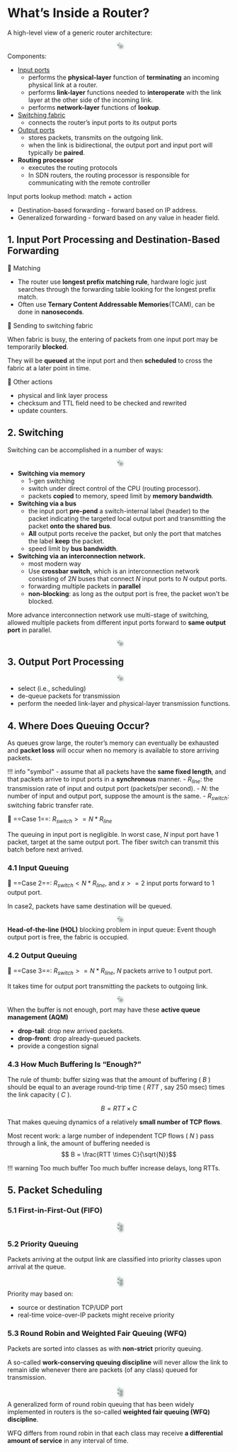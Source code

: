 # What’s Inside a Router?

A high-level view of a generic router architecture:

<div class="autocb" style="text-align:center;"><img src="./2.Router.assets\autocb_0.png" style="zoom: 50%;box-shadow: rgba(0, 0, 0, 0.5) 10px 10px 10px; border-radius: 10px;" /></div>

Components:

- [Input ports](#1-input-port-processing-and-destination-based-forwarding)
    - performs the **physical-layer** function of **terminating** an incoming physical link at a router.
    - performs **link-layer** functions needed to **interoperate** with the link layer at the other side of the incoming link.
    - performs **network-layer** functions of **lookup**.
- [Switching fabric](#2-switching)
    - connects the router’s input ports to its output ports
- [Output ports](#3-output-port-processing)
    - stores packets, transmits on the outgoing link.
    - when the link is bidirectional, the output port and input port will typically be **paired**.
- **Routing processor**
    - executes the routing protocols
    - In SDN routers, the routing processor is responsible for communicating with the remote controller

Input ports lookup method: match + action

- Destination-based forwarding
      - forward based on IP address.
- Generalized forwarding
      - forward based on any value in header field.

## 1. Input Port Processing and Destination-Based Forwarding

🔘 Matching

- The router use **longest prefix matching rule**, hardware logic just searches through the forwarding table looking for the longest prefix match.
- Often use **Ternary Content Addressable Memories**(TCAM), can be done in **nanoseconds**.

🔘 Sending to switching fabric

When fabric is busy, the entering of packets from one input port may be temporarily **blocked**.

They will be **queued** at the input port and then **scheduled** to cross the fabric at a later point in time.

🔘 Other actions

- physical and link layer process
- checksum and TTL field need to be checked and rewrited
- update counters.

## 2. Switching

Switching can be accomplished in a number of ways:

<div class="autocb" style="text-align:center;"><img src="./2.Router.assets\autocb_1.png" style="zoom: 50%;box-shadow: rgba(0, 0, 0, 0.5) 10px 10px 10px; border-radius: 10px;" /></div>


- **Switching via memory**
    - 1-gen switching
    - switch under direct control of the CPU (routing processor).
    - packets **copied** to memory, speed limit by **memory bandwidth**.
- **Switching via a bus**
    - the input port **pre-pend** a switch-internal label (header) to the packet indicating the targeted local output port and transmitting the packet **onto the shared bus**.
    - **All** output ports receive the packet, but only the port that matches the label  **keep** the packet.
    - speed limit by **bus bandwidth**.
- **Switching via an interconnection network.**
    - most modern way
    - Use **crossbar switch**, which is an interconnection network consisting of $2N$ buses that connect $N$ input ports to $N$ output ports.
    - forwarding multiple packets in **parallel**
    - **non-blocking**: as long as the output port is free, the packet won't be blocked.

More advance interconnection network use multi-stage of switching, allowed multiple packets from different input ports forward to **same output port** in parallel.

<div class="autocb" style="text-align:center;"><img src="./2.Router.assets\autocb_2.png" style="zoom: 50%;box-shadow: rgba(0, 0, 0, 0.5) 10px 10px 10px; border-radius: 10px;" /></div>

## 3. Output Port Processing


<div class="autocb" style="text-align:center;"><img src="./2.Router.assets\autocb_3.png" style="zoom: 50%;box-shadow: rgba(0, 0, 0, 0.5) 10px 10px 10px; border-radius: 10px;" /></div>

- select (i.e., scheduling)
- de-queue packets for transmission
- perform the needed link-layer and physical-layer transmission functions.

## 4. Where Does Queuing Occur?

As queues grow large, the router’s memory can eventually be exhausted and **packet loss** will occur when no memory is available to store arriving packets.

!!! info "symbol"
    - assume that all packets have the **same fixed length**, and that packets arrive to input ports in a **synchronous** manner.
    - $R_{line}$: the transmission rate of input and output port (packets/per second).
    - $N$: the number of input and output port, suppose the amount is the same.
    - $R_{switch}$: switching fabric transfer rate.

🔘 ==Case 1==:  $R_{switch} >= N * R_{line}$

The queuing in input port is negligible. In worst case, $N$ input port have 1 packet, target at the same output port. The fiber switch can transmit this batch before next arrived.

### 4.1 Input Queuing

🔘 ==Case 2==:  $R_{switch} < N * R_{line}$, and $x>=2$ input ports forward to $1$ output port.

In case2, packets have same destination will be queued.

<div class="autocb" style="text-align:center;"><img src="./2.Router.assets\autocb_4.png" style="zoom: 50%;box-shadow: rgba(0, 0, 0, 0.5) 10px 10px 10px; border-radius: 10px;" /></div>

**Head-of-the-line (HOL)** blocking problem in input queue: Event though output port is free, the fabric is occupied.

### 4.2 Output Queuing

🔘 ==Case 3==:  $R_{switch} >= N * R_{line}$, $N$ packets arrive to $1$ output port.

It takes time for output port transmitting the packets to outgoing link.

<div class="autocb" style="text-align:center;"><img src="./2.Router.assets\autocb_5.png" style="zoom: 50%;box-shadow: rgba(0, 0, 0, 0.5) 10px 10px 10px; border-radius: 10px;" /></div>


When the buffer is not enough, port may have these **active queue management (AQM)**

- **drop-tail**: drop new arrived packets.
- **drop-front**: drop already-queued packets.
- provide a congestion signal


### 4.3 How Much Buffering Is “Enough?”

The rule of thumb: buffer sizing was that the amount of buffering ( $B$ ) should be equal to an average round-trip time ( $RTT$ , say 250 msec) times the link capacity ( $C$ ).

$$ B = RTT \times C$$

That makes queuing dynamics of a relatively **small number of TCP flows**.

Most recent work: a large number of independent TCP flows ( $N$ ) pass through a link, the amount of buffering needed is
$$ B = \frac{RTT \times C}{\sqrt{N}}$$

!!! warning Too much buffer
    Too much buffer increase delays, long RTTs.

## 5. Packet Scheduling


### 5.1 First-in-First-Out (FIFO)

<div class="autocb" style="text-align:center;"><img src="./2.Router.assets\autocb_6.png" style="zoom: 50%;box-shadow: rgba(0, 0, 0, 0.5) 10px 10px 10px; border-radius: 10px;" /></div>

<div class="autocb" style="text-align:center;"><img src="./2.Router.assets\autocb_7.png" style="zoom: 50%;box-shadow: rgba(0, 0, 0, 0.5) 10px 10px 10px; border-radius: 10px;" /></div>

### 5.2 Priority Queuing

Packets arriving at the output link are classified into priority classes upon arrival at the queue.

<div class="autocb" style="text-align:center;"><img src="./2.Router.assets\autocb_8.png" style="zoom: 50%;box-shadow: rgba(0, 0, 0, 0.5) 10px 10px 10px; border-radius: 10px;" /></div>

<div class="autocb" style="text-align:center;"><img src="./2.Router.assets\autocb_9.png" style="zoom: 50%;box-shadow: rgba(0, 0, 0, 0.5) 10px 10px 10px; border-radius: 10px;" /></div>

Priority may based on:

- source or destination TCP/UDP port
- real-time voice-over-IP packets might receive priority

### 5.3 Round Robin and Weighted Fair Queuing (WFQ)

Packets are sorted into classes as with **non-strict** priority queuing.

A so-called **work-conserving queuing discipline** will never allow the link to remain idle whenever there are packets (of any class) queued for transmission.

<div class="autocb" style="text-align:center;"><img src="./2.Router.assets\autocb_10.png" style="zoom: 50%;box-shadow: rgba(0, 0, 0, 0.5) 10px 10px 10px; border-radius: 10px;" /></div>

<div class="autocb" style="text-align:center;"><img src="./2.Router.assets\autocb_11.png" style="zoom: 50%;box-shadow: rgba(0, 0, 0, 0.5) 10px 10px 10px; border-radius: 10px;" /></div>

A generalized form of round robin queuing that has been widely implemented in routers is the so-called **weighted fair queuing (WFQ) discipline**.

WFQ differs from round robin in that each class may receive **a differential amount of service** in any interval of time.
